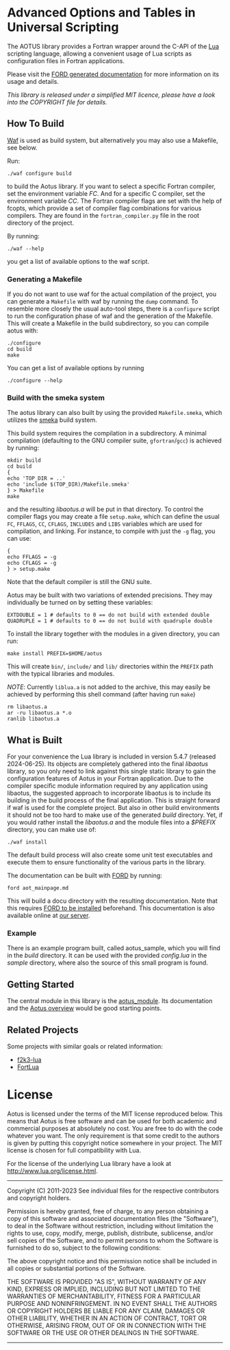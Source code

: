Advanced Options and Tables in Universal Scripting
==================================================

The AOTUS library provides a Fortran wrapper around the C-API of the
[Lua](http://www.lua.org) scripting language, allowing a convenient usage of Lua
scripts as configuration files in Fortran applications.

Please visit the
[FORD generated documentation](https://geb.inf.tu-dresden.de/doxy/aotus)
for more information on its usage and details.

*This library is released under a simplified MIT licence, please have a look
 into the COPYRIGHT file for details.*


How To Build
------------

[Waf](http://waf.io/) is used as build system, but alternatively
you may also use a Makefile, see below.

Run:

~~~~~~~~~~~{.sh}
./waf configure build
~~~~~~~~~~~

to build the Aotus library.
If you want to select a specific Fortran compiler, set the environment variable
*FC*.
And for a specific C compiler, set the environment variable *CC*.
The Fortran compiler flags are set with the help of fcopts, which provide
a set of compiler flag combinations for various compilers.
They are found in the `fortran_compiler.py` file in the root directory of the
project.

By running:

~~~~~~~~~~~{.sh}
./waf --help
~~~~~~~~~~~

you get a list of available options to the waf script.

### Generating a Makefile

If you do not want to use waf for the actual compilation of the project,
you can generate a `Makefile` with waf by running the `dump` command.
To resemble more closely the usual auto-tool steps, there is a
`configure` script to run the configuration phase of waf and the
generation of the Makefile.
This will create a Makefile in the build subdirectory, so you can
compile aotus with:

~~~~~~~~~~~{.sh}
./configure
cd build
make
~~~~~~~~~~~

You can get a list of available options by running

~~~~~~~~~~~{.sh}
./configure --help
~~~~~~~~~~~


### Build with the smeka system

The aotus library can also built by using the provided `Makefile.smeka`,
which utilizes the [smeka](https://github.com/zerothi/smeka) build system.

This build system requires the compilation in a subdirectory.
A minimal compilation (defaulting to the GNU compiler suite,
`gfortran`/`gcc`) is achieved by running:

~~~~~{.sh}
mkdir build
cd build
{
echo 'TOP_DIR = ..'
echo 'include $(TOP_DIR)/Makefile.smeka'
} > Makefile
make
~~~~~

and the resulting *libaotus.a* will be put in that directory.
To control the compiler flags you may create a file `setup.make`,
which can define the usual `FC`, `FFLAGS`, `CC`, `CFLAGS`, `INCLUDES`
and `LIBS` variables which are used for compilation, and linking.
For instance, to compile with just the `-g` flag, you can use:
~~~~~{.sh}
{
echo FFLAGS = -g
echo CFLAGS = -g
} > setup.make
~~~~~

Note that the default compiler is still the GNU suite.

Aotus may be built with two variations of extended precisions. They may
individually be turned on by setting these variables:
~~~~~{makefile}
EXTDOUBLE = 1 # defaults to 0 == do not build with extended double
QUADRUPLE = 1 # defaults to 0 == do not build with quadruple double
~~~~~

To install the library together with the modules in a given directory,
you can run:
~~~~~{.sh}
make install PREFIX=$HOME/aotus
~~~~~
This will create `bin/`, `include/` and `lib/` directories within the
`PREFIX` path with the typical libraries and modules.


_NOTE_: Currently `liblua.a` is not added to the archive, this may easily be
achieved by performing this shell command (after having run `make`)
~~~~~{.sh}
rm libaotus.a
ar -ru libaotus.a *.o
ranlib libaotus.a
~~~~~

What is Built
-------------

For your convenience the Lua library is included in version 5.4.7 (released
2024-06-25).
Its objects are completely gathered into the final *libaotus* library, so you
only need to link against this single static library to gain the
configuration features of Aotus in your Fortran application.
Due to the compiler specific module information required by any application
using libaotus, the suggested approach to incorporate libaotus is to include
its building in the build process of the final application. This is straight
forward if waf is used for the complete project. But also in other build
environments it should not be too hard to make use of the generated *build*
directory.
Yet, if you would rather install the *libaotus.a* and the module files into a
*$PREFIX* directory, you can make use of:

~~~~~~~~~~~{.sh}
./waf install
~~~~~~~~~~~

The default build process will also create some unit test executables and
execute them to ensure functionality of the various parts in the library.

The documentation can be built with
[FORD](https://github.com/Fortran-FOSS-Programmers/ford) by running:

~~~~~~~~~~~{.sh}
ford aot_mainpage.md
~~~~~~~~~~~

This will build a docu directory with the resulting documentation.
Note that this requires
[FORD to be installed](https://github.com/Fortran-FOSS-Programmers/ford/wiki/Installation)
beforehand.
This documentation is also available online at
[our server](https://geb.inf.tu-dresden.de/doxy/aotus).

### Example

There is an example program built, called aotus_sample, which you will find in
the *build* directory.
It can be used with the provided *config.lua* in the *sample* directory, where
also the source of this small program is found.

Getting Started
---------------
The central module in this library is the
[aotus_module](https://geb.inf.tu-dresden.de/doxy/aotus/module/aotus_module.html).
Its documentation and the
[Aotus overview](https://geb.inf.tu-dresden.de/doxy/aotus/page/index.html) would
be good starting points.

Related Projects
----------------

Some projects with similar goals or related information:

* [f2k3-lua](https://github.com/MaikBeckmann/f2k3-lua/tree/simple)
* [FortLua](https://github.com/adolgert/FortLua)

License
=======

Aotus is licensed under the terms of the MIT license reproduced below.
This means that Aotus is free software and can be used for both academic and
commercial purposes at absolutely no cost. You are free to do with the code
whatever you want.
The only requirement is that some credit to the authors is given by putting this
copyright notice somewhere in your project.
The MIT license is chosen for full compatibility with Lua.

For the license of the underlying Lua library have a look at
http://www.lua.org/license.html.

---

Copyright (C) 2011-2023
See individual files for the respective contributors and copyright holders.

Permission is hereby granted, free of charge, to any person obtaining a copy
of this software and associated documentation files (the "Software"), to deal
in the Software without restriction, including without limitation the rights
to use, copy, modify, merge, publish, distribute, sublicense, and/or sell
copies of the Software, and to permit persons to whom the Software is
furnished to do so, subject to the following conditions:

The above copyright notice and this permission notice shall be included in
all copies or substantial portions of the Software.

THE SOFTWARE IS PROVIDED "AS IS", WITHOUT WARRANTY OF ANY KIND, EXPRESS OR
IMPLIED, INCLUDING BUT NOT LIMITED TO THE WARRANTIES OF MERCHANTABILITY,
FITNESS FOR A PARTICULAR PURPOSE AND NONINFRINGEMENT.  IN NO EVENT SHALL THE
AUTHORS OR COPYRIGHT HOLDERS BE LIABLE FOR ANY CLAIM, DAMAGES OR OTHER
LIABILITY, WHETHER IN AN ACTION OF CONTRACT, TORT OR OTHERWISE, ARISING FROM,
OUT OF OR IN CONNECTION WITH THE SOFTWARE OR THE USE OR OTHER DEALINGS IN
THE SOFTWARE.

---
